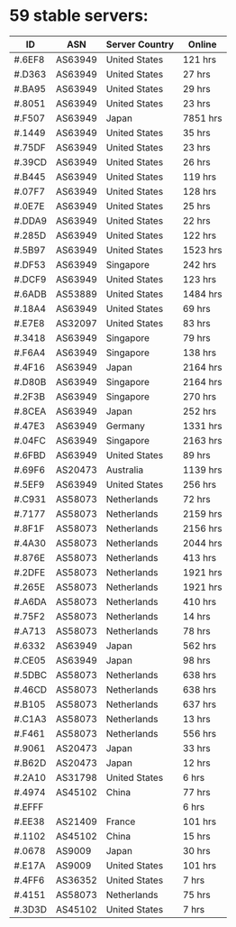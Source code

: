 # 59 stable servers:

| ID | ASN | Server Country | Online |
| ------ | ------ | ------ | ------ |
| #.6EF8 | AS63949 | United States | 121 hrs |
| #.D363 | AS63949 | United States | 27 hrs |
| #.BA95 | AS63949 | United States | 29 hrs |
| #.8051 | AS63949 | United States | 23 hrs |
| #.F507 | AS63949 | Japan | 7851 hrs |
| #.1449 | AS63949 | United States | 35 hrs |
| #.75DF | AS63949 | United States | 23 hrs |
| #.39CD | AS63949 | United States | 26 hrs |
| #.B445 | AS63949 | United States | 119 hrs |
| #.07F7 | AS63949 | United States | 128 hrs |
| #.0E7E | AS63949 | United States | 25 hrs |
| #.DDA9 | AS63949 | United States | 22 hrs |
| #.285D | AS63949 | United States | 122 hrs |
| #.5B97 | AS63949 | United States | 1523 hrs |
| #.DF53 | AS63949 | Singapore | 242 hrs |
| #.DCF9 | AS63949 | United States | 123 hrs |
| #.6ADB | AS53889 | United States | 1484 hrs |
| #.18A4 | AS63949 | United States | 69 hrs |
| #.E7E8 | AS32097 | United States | 83 hrs |
| #.3418 | AS63949 | Singapore | 79 hrs |
| #.F6A4 | AS63949 | Singapore | 138 hrs |
| #.4F16 | AS63949 | Japan | 2164 hrs |
| #.D80B | AS63949 | Singapore | 2164 hrs |
| #.2F3B | AS63949 | Singapore | 270 hrs |
| #.8CEA | AS63949 | Japan | 252 hrs |
| #.47E3 | AS63949 | Germany | 1331 hrs |
| #.04FC | AS63949 | Singapore | 2163 hrs |
| #.6FBD | AS63949 | United States | 89 hrs |
| #.69F6 | AS20473 | Australia | 1139 hrs |
| #.5EF9 | AS63949 | United States | 256 hrs |
| #.C931 | AS58073 | Netherlands | 72 hrs |
| #.7177 | AS58073 | Netherlands | 2159 hrs |
| #.8F1F | AS58073 | Netherlands | 2156 hrs |
| #.4A30 | AS58073 | Netherlands | 2044 hrs |
| #.876E | AS58073 | Netherlands | 413 hrs |
| #.2DFE | AS58073 | Netherlands | 1921 hrs |
| #.265E | AS58073 | Netherlands | 1921 hrs |
| #.A6DA | AS58073 | Netherlands | 410 hrs |
| #.75F2 | AS58073 | Netherlands | 14 hrs |
| #.A713 | AS58073 | Netherlands | 78 hrs |
| #.6332 | AS63949 | Japan | 562 hrs |
| #.CE05 | AS63949 | Japan | 98 hrs |
| #.5DBC | AS58073 | Netherlands | 638 hrs |
| #.46CD | AS58073 | Netherlands | 638 hrs |
| #.B105 | AS58073 | Netherlands | 637 hrs |
| #.C1A3 | AS58073 | Netherlands | 13 hrs |
| #.F461 | AS58073 | Netherlands | 556 hrs |
| #.9061 | AS20473 | Japan | 33 hrs |
| #.B62D | AS20473 | Japan | 12 hrs |
| #.2A10 | AS31798 | United States | 6 hrs |
| #.4974 | AS45102 | China | 77 hrs |
| #.EFFF |  |  | 6 hrs |
| #.EE38 | AS21409 | France | 101 hrs |
| #.1102 | AS45102 | China | 15 hrs |
| #.0678 | AS9009 | Japan | 30 hrs |
| #.E17A | AS9009 | United States | 101 hrs |
| #.4FF6 | AS36352 | United States | 7 hrs |
| #.4151 | AS58073 | Netherlands | 75 hrs |
| #.3D3D | AS45102 | United States | 7 hrs |

